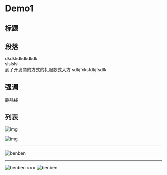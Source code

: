 # Demo1


## 标题


## 段落
dkdkkdkdkdkdk  
slslslsl  
    到了开发商的方式的礼服款式大方
    sdkjfdksfdkjfsdlk

## 强调
~~删除线~~

## 列表





![img](http://img0.imgtn.bdimg.com/it/u=3386247472,87720242&fm=26&gp=0.jpg)

![img](http://img3.imgtn.bdimg.com/it/u=1830914723,3154965800&fm=26&gp=0.jpg)
***
![benben](100_1530.JPG)
***

![benben](D:\走\周文龙的文档\儿子\100_1032.jpg)
×××
![benben](file:///D:/走/周文龙的文档/儿子/100_1032.jpg)
